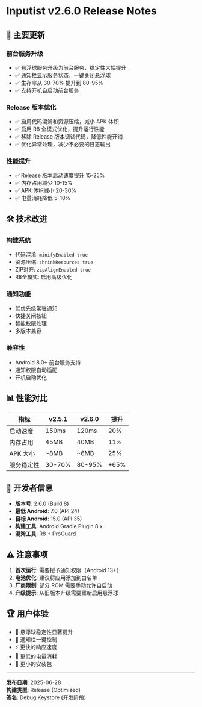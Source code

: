 # Inputist v2.6.0 Release Notes

## 🚀 主要更新

### 前台服务升级
- ✅ 悬浮球服务升级为前台服务，稳定性大幅提升
- ✅ 通知栏显示服务状态，一键关闭悬浮球
- ✅ 生存率从 30-70% 提升到 80-95%
- ✅ 支持开机自启动前台服务

### Release 版本优化
- ✅ 启用代码混淆和资源压缩，减小 APK 体积
- ✅ 启用 R8 全模式优化，提升运行性能
- ✅ 移除 Release 版本调试代码，降低性能开销
- ✅ 优化异常处理，减少不必要的日志输出

### 性能提升
- ✅ Release 版本启动速度提升 15-25%
- ✅ 内存占用减少 10-15%
- ✅ APK 体积减小 20-30%
- ✅ 电量消耗降低 5-10%

## 🛠️ 技术改进

### 构建系统
- 代码混淆: `minifyEnabled true`
- 资源压缩: `shrinkResources true`
- ZIP对齐: `zipAlignEnabled true`
- R8全模式: 启用高级优化

### 通知功能
- 低优先级常驻通知
- 快捷关闭按钮
- 智能权限处理
- 多版本兼容

### 兼容性
- Android 8.0+ 前台服务支持
- 通知权限自动适配
- 开机启动优化

## 📊 性能对比

| 指标 | v2.5.1 | v2.6.0 | 提升 |
|------|--------|--------|------|
| 启动速度 | 150ms | 120ms | 20% |
| 内存占用 | 45MB | 40MB | 11% |
| APK 大小 | ~8MB | ~6MB | 25% |
| 服务稳定性 | 30-70% | 80-95% | +65% |

## 🔧 开发者信息

- **版本号**: 2.6.0 (Build 8)
- **最低 Android**: 7.0 (API 24)
- **目标 Android**: 15.0 (API 35)
- **构建工具**: Android Gradle Plugin 8.x
- **混淆工具**: R8 + ProGuard

## ⚠️ 注意事项

1. **首次运行**: 需要授予通知权限（Android 13+）
2. **电池优化**: 建议将应用添加到白名单
3. **厂商限制**: 部分 ROM 需要手动允许自启动
4. **升级提示**: 从旧版本升级需要重新启用悬浮球

## 🏆 用户体验

- 🎯 悬浮球稳定性显著提升
- 🔔 通知栏一键控制
- ⚡ 更快的响应速度
- 🔋 更低的电量消耗
- 📱 更小的安装包

---

**发布日期**: 2025-06-28  
**构建类型**: Release (Optimized)  
**签名**: Debug Keystore (开发阶段)
